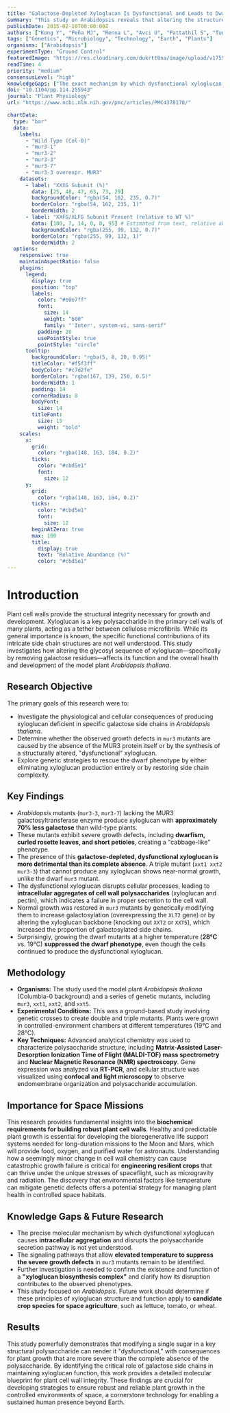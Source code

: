 ```yaml
---
title: "Galactose-Depleted Xyloglucan Is Dysfunctional and Leads to Dwarfism in Arabidopsis"
summary: "This study on Arabidopsis reveals that altering the structure of the cell wall polysaccharide xyloglucan by depleting galactose makes it dysfunctional, causing severe dwarfism. The research shows that the presence of this dysfunctional component is more detrimental than its complete absence, highlighting the critical role of specific sugar side chains for proper plant growth and development."
publishDate: 2015-02-10T00:00:00Z
authors: ["Kong Y", "Peña MJ", "Renna L", "Avci U", "Pattathil S", "Tuomivaara ST", "Li X", "Reiter WD", "Brandizzi F", "Hahn MG", "Darvill AG", "York WS", "O’Neill MA"]
tags: ["Genetics", "Microbiology", "Technology", "Earth", "Plants"]
organisms: ["Arabidopsis"]
experimentType: "Ground Control"
featuredImage: "https://res.cloudinary.com/dukrtt0na/image/upload/v1759682671/hb3nbnsxokl8f2sho8ct.jpg"
readTime: 4
priority: "medium"
consensusLevel: "high"
knowledgeGaps: ["The exact mechanism by which dysfunctional xyloglucan disrupts secretion and causes endomembrane aggregation.", "How elevated temperature suppresses the dwarf phenotype despite the continued presence of dysfunctional xyloglucan.", "The role of a potential xyloglucan biosynthesis complex and how it is affected by the absence of specific proteins.", "How these findings translate to other plant species considered for space agriculture."]
doi: "10.1104/pp.114.255943"
journal: "Plant Physiology"
url: "https://www.ncbi.nlm.nih.gov/pmc/articles/PMC4378170/"

chartData:
  type: "bar"
  data:
    labels:
      - "Wild Type (Col-0)"
      - "mur3-1"
      - "mur3-2"
      - "mur3-3"
      - "mur3-7"
      - "mur3-3 overexpr. MUR3"
    datasets:
      - label: "XXXG Subunit (%)"
        data: [25, 48, 47, 63, 73, 29]
        backgroundColor: "rgba(54, 162, 235, 0.7)"
        borderColor: "rgba(54, 162, 235, 1)"
        borderWidth: 2
      - label: "XXFG/XLFG Subunit Present (relative to WT %)"
        data: [100, 7, 14, 0, 0, 95] # Estimated from text, relative abundance of F side chains.
        backgroundColor: "rgba(255, 99, 132, 0.7)"
        borderColor: "rgba(255, 99, 132, 1)"
        borderWidth: 2
  options:
    responsive: true
    maintainAspectRatio: false
    plugins:
      legend:
        display: true
        position: "top"
        labels:
          color: "#e0e7ff"
          font:
            size: 14
            weight: "600"
            family: "'Inter', system-ui, sans-serif"
          padding: 20
          usePointStyle: true
          pointStyle: "circle"
      tooltip:
        backgroundColor: "rgba(5, 8, 20, 0.95)"
        titleColor: "#f5f3ff"
        bodyColor: "#c7d2fe"
        borderColor: "rgba(167, 139, 250, 0.5)"
        borderWidth: 1
        padding: 14
        cornerRadius: 8
        bodyFont:
          size: 14
        titleFont:
          size: 15
          weight: "bold"
    scales:
      x:
        grid:
          color: "rgba(148, 163, 184, 0.2)"
        ticks:
          color: "#cbd5e1"
          font:
            size: 12
      y:
        grid:
          color: "rgba(148, 163, 184, 0.2)"
        ticks:
          color: "#cbd5e1"
          font:
            size: 12
        beginAtZero: true
        max: 100
        title:
          display: true
          text: "Relative Abundance (%)"
          color: "#cbd5e1"
---
```


# Introduction
Plant cell walls provide the structural integrity necessary for growth and development. Xyloglucan is a key polysaccharide in the primary cell walls of many plants, acting as a tether between cellulose microfibrils. While its general importance is known, the specific functional contributions of its intricate side chain structures are not well understood. This study investigates how altering the glycosyl sequence of xyloglucan—specifically by removing galactose residues—affects its function and the overall health and development of the model plant *Arabidopsis thaliana*.

## Research Objective
The primary goals of this research were to:
- Investigate the physiological and cellular consequences of producing xyloglucan deficient in specific galactose side chains in *Arabidopsis thaliana*.
- Determine whether the observed growth defects in `mur3` mutants are caused by the absence of the MUR3 protein itself or by the synthesis of a structurally altered, "dysfunctional" xyloglucan.
- Explore genetic strategies to rescue the dwarf phenotype by either eliminating xyloglucan production entirely or by restoring side chain complexity.

## Key Findings
- *Arabidopsis* mutants (`mur3-3`, `mur3-7`) lacking the MUR3 galactosyltransferase enzyme produce xyloglucan with **approximately 70% less galactose** than wild-type plants.
- These mutants exhibit severe growth defects, including **dwarfism, curled rosette leaves, and short petioles**, creating a "cabbage-like" phenotype.
- The presence of this **galactose-depleted, dysfunctional xyloglucan is more detrimental than its complete absence**. A triple mutant (`xxt1 xxt2 mur3-3`) that cannot produce any xyloglucan shows near-normal growth, unlike the dwarf `mur3` mutant.
- The dysfunctional xyloglucan disrupts cellular processes, leading to **intracellular aggregates of cell wall polysaccharides** (xyloglucan and pectin), which indicates a failure in proper secretion to the cell wall.
- Normal growth was restored in `mur3` mutants by genetically modifying them to increase galactosylation (overexpressing the `XLT2` gene) or by altering the xyloglucan backbone (knocking out `XXT2` or `XXT5`), which increased the proportion of galactosylated side chains.
- Surprisingly, growing the dwarf mutants at a higher temperature (**28°C** vs. 19°C) **suppressed the dwarf phenotype**, even though the cells continued to produce the dysfunctional xyloglucan.

## Methodology
- **Organisms:** The study used the model plant *Arabidopsis thaliana* (Columbia-0 background) and a series of genetic mutants, including `mur3`, `xxt1`, `xxt2`, and `xxt5`.
- **Experimental Conditions:** This was a ground-based study involving genetic crosses to create double and triple mutants. Plants were grown in controlled-environment chambers at different temperatures (19°C and 28°C).
- **Key Techniques:** Advanced analytical chemistry was used to characterize polysaccharide structure, including **Matrix-Assisted Laser-Desorption Ionization Time of Flight (MALDI-TOF) mass spectrometry** and **Nuclear Magnetic Resonance (NMR) spectroscopy**. Gene expression was analyzed via **RT-PCR**, and cellular structure was visualized using **confocal and light microscopy** to observe endomembrane organization and polysaccharide accumulation.

## Importance for Space Missions
This research provides fundamental insights into the **biochemical requirements for building robust plant cell walls**. Healthy and predictable plant growth is essential for developing the bioregenerative life support systems needed for long-duration missions to the Moon and Mars, which will provide food, oxygen, and purified water for astronauts. Understanding how a seemingly minor change in cell wall chemistry can cause catastrophic growth failure is critical for **engineering resilient crops** that can thrive under the unique stresses of spaceflight, such as microgravity and radiation. The discovery that environmental factors like temperature can mitigate genetic defects offers a potential strategy for managing plant health in controlled space habitats.

## Knowledge Gaps & Future Research
- The precise molecular mechanism by which dysfunctional xyloglucan causes **intracellular aggregation** and disrupts the polysaccharide secretion pathway is not yet understood.
- The signaling pathways that allow **elevated temperature to suppress the severe growth defects** in `mur3` mutants remain to be identified.
- Further investigation is needed to confirm the existence and function of a **"xyloglucan biosynthesis complex"** and clarify how its disruption contributes to the observed phenotypes.
- This study focused on *Arabidopsis*. Future work should determine if these principles of xyloglucan structure and function apply to **candidate crop species for space agriculture**, such as lettuce, tomato, or wheat.

## Results
This study powerfully demonstrates that modifying a single sugar in a key structural polysaccharide can render it "dysfunctional," with consequences for plant growth that are more severe than the complete absence of the polysaccharide. By identifying the critical role of galactose side chains in maintaining xyloglucan function, this work provides a detailed molecular blueprint for plant cell wall integrity. These findings are crucial for developing strategies to ensure robust and reliable plant growth in the controlled environments of space, a cornerstone technology for enabling a sustained human presence beyond Earth.